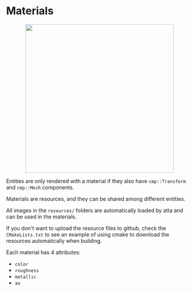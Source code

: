 <!--
title: Materials
description: Introduction to atta materials
image: https://storage.googleapis.com/atta-images/docs/tutorial/materials/2022-08-19.png
-->
# Materials

<div align="center">
  <img src="https://storage.googleapis.com/atta-images/docs/tutorial/materials/2022-08-19.png" height="400">
</div>

Entities are only rendered with a material if they also have `cmp::Transform` and `cmp::Mesh` components.

Materials are resources, and they can be shared among different entities.

All images in the `resources/` folders are automatically loaded by atta and can be used in the materials.

If you don't want to upload the resource files to github, check the `CMakeLists.txt` to see an example of using cmake to download the resources automatically when building.

Each material has 4 attributes: 
 - `color`
 - `roughness`
 - `metallic`
 - `ao`

